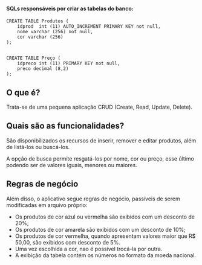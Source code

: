#### SQLs responsáveis por criar as tabelas do banco:

```
CREATE TABLE Produtos (  
    idprod  int (11) AUTO_INCREMENT PRIMARY KEY not null,
    nome varchar (256) not null,
    cor varchar (256)
);


```

```
CREATE TABLE Preço (
    idpreco int (11) PRIMARY KEY not null,
    preco decimal (8,2)
);
```

## O que é?

Trata-se de uma pequena aplicação CRUD (Create, Read, Update, Delete).

## Quais são as funcionalidades? 

São disponibilizados os recursos de inserir, remover e editar produtos, além de listá-los ou buscá-los.

A opção de busca permite resgatá-los por nome, cor ou preço, esse último podendo ser de valores iguais, menores ou maiores.

## Regras de negócio

Além disso, o aplicativo segue regras de negócio, passíveis de serem modificadas em arquivo próprio:

* Os produtos de cor azul ou vermelha são exibidos com um desconto de 20%;
* Os produtos de cor amarela são exibidos com um desconto de 10%;
* Os produtos de cor vermelha, quando apresentam valores maior que R$ 50,00, são exibidos com desconto de 5%.
* Uma vez escolhida a cor, nao é possível trocá-la por outra. 
* A exibição da tabela contém os números no formato da moeda nacional. 

